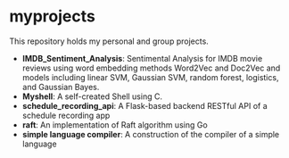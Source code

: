 # myprojects
This repository holds my personal and group projects.
  * **IMDB_Sentiment_Analysis**: Sentimental Analysis for IMDB movie reviews using word embedding methods Word2Vec and Doc2Vec and models including linear SVM, Gaussian SVM, random forest, logistics, and Gaussian Bayes.
  * **Myshell**: A self-created Shell using C. 
  * **schedule_recording_api**: A Flask-based backend RESTful API of a schedule recording app
  * **raft**: An implementation of Raft algorithm using Go
  * **simple language compiler**: A construction of the compiler of a simple language